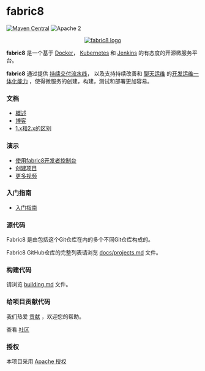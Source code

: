 fabric8
=======

[![Maven Central](https://maven-badges.herokuapp.com/maven-central/io.fabric8/fabric8-project/badge.svg?style=flat-square)](https://maven-badges.herokuapp.com/maven-central/io.fabric8/fabric8-project/)
![Apache 2](http://img.shields.io/badge/license-Apache%202-red.svg)

<p align="center">
  <a href="http://fabric8.io/">
  	<img src="https://raw.githubusercontent.com/fabric8io/fabric8/master/docs/images/cover/cover_small.png" alt="fabric8 logo"/>
  </a>
</p>

<b>fabric8</b> 是一个基于 <a href="http://docker.com/">Docker</a>， <a href="http://kubernetes.io/">Kubernetes</a> 和 <a href="https://jenkins.io/">Jenkins</a> 的有态度的开源微服务平台。

<b>fabric8</b> 通过提供 <a href="http://fabric8.io/guide/cdelivery.html">持续交付流水线</a>， 以及支持持续改善和 <a href="http://fabric8.io/guide/chat.html">聊天运维</a> 的<a href="http://fabric8.io/guide/fabric8DevOps.html">开发运维一体化能力</a> ，使得微服务的创建，构建，测试和部署更加容易。

### 文档

* [概述](http://fabric8.io/guide/overview.html)
* [博客](http://blog.fabric8.io/)
* [1.x和2.x的区别](http://fabric8.io/guide/v2-changes.html)

### 演示

* [使用fabric8开发者控制台](https://vimeo.com/125255595)
* [创建项目](https://vimeo.com/125066673)
* [更多视频](https://vimeo.com/album/2635012)

### 入门指南

* [入门指南](http://fabric8.io/guide/getStarted.html)

### 源代码

Fabric8 是由包括这个Git仓库在内的多个不同Git仓库构成的。

Fabric8 GitHub仓库的完整列表请浏览 [docs/projects.md](docs/projects.md) 文件。

### 构建代码

请浏览 [building.md](building.md) 文件。

### 给项目贡献代码

我们热爱 [贡献](Contributing.md) ，欢迎您的帮助。

查看 [社区](http://fabric8.io/community/index.html)

### 授权

本项目采用 [Apache 授权](license.txt)

